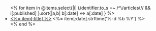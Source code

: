 <ul class="articles">
<% for item in @items.select{|i| i.identifier.to_s =~ /^\/articles\// && i[:published] }.sort{|a,b| b[:date] <=> a[:date] } %>
  <li>
    <a href="<%= item.identifier.without_ext %>/"><%= item[:title] %></a>
    <span class="date"><%= item[:date].strftime('%-d %b %Y') %></span>
  </li>
<% end %>
</ul>
